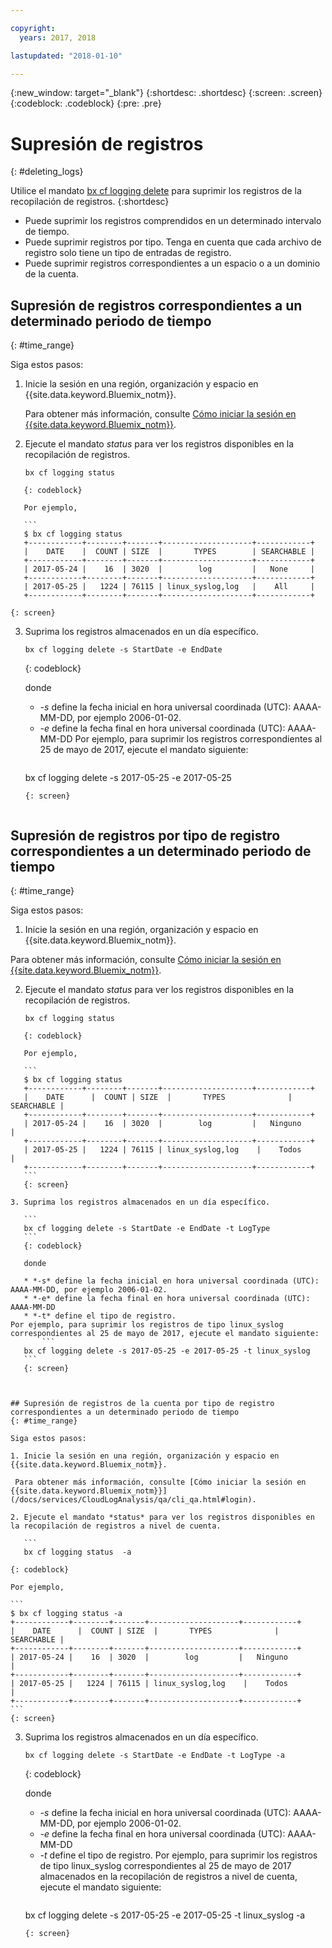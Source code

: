 ```yaml
---

copyright:
  years: 2017, 2018

lastupdated: "2018-01-10"

---
```



{:new_window: target="_blank"}
{:shortdesc: .shortdesc}
{:screen: .screen}
{:codeblock: .codeblock}
{:pre: .pre}

# Supresión de registros
{: #deleting_logs}

Utilice el mandato [bx cf logging delete](/docs/services/CloudLogAnalysis/reference/logging_cli.html#status) para suprimir los registros de la recopilación de registros.
{:shortdesc}

* Puede suprimir los registros comprendidos en un determinado intervalo de tiempo. 
* Puede suprimir registros por tipo. Tenga en cuenta que cada archivo de registro solo tiene un tipo de entradas de registro.
* Puede suprimir registros correspondientes a un espacio o a un dominio de la cuenta.


## Supresión de registros correspondientes a un determinado periodo de tiempo
{: #time_range}

Siga estos pasos:

1. Inicie la sesión en una región, organización y espacio en {{site.data.keyword.Bluemix_notm}}. 

    Para obtener más información, consulte [Cómo iniciar la sesión en {{site.data.keyword.Bluemix_notm}}](/docs/services/CloudLogAnalysis/qa/cli_qa.html#login).
    
2. Ejecute el mandato *status* para ver los registros disponibles en la recopilación de registros. 

    ```
    bx cf logging status
 ```
    {: codeblock}
    
    Por ejemplo,
    
    ```
    $ bx cf logging status
    +------------+--------+-------+--------------------+------------+
    |    DATE    |  COUNT | SIZE  |       TYPES        | SEARCHABLE |
    +------------+--------+-------+--------------------+------------+
    | 2017-05-24 |    16  | 3020  |        log         |   None     |
    +------------+--------+-------+--------------------+------------+
    | 2017-05-25 |   1224 | 76115 | linux_syslog,log   |    All     |
    +------------+--------+-------+--------------------+------------+
 ```
    {: screen}
	
3. Suprima los registros almacenados en un día específico.

    ```
	bx cf logging delete -s StartDate -e EndDate
	```
	{: codeblock}
	
	donde
	
	* *-s* define la fecha inicial en hora universal coordinada (UTC): AAAA-MM-DD, por ejemplo 2006-01-02.
    * *-e* define la fecha final en hora universal coordinada (UTC): AAAA-MM-DD
Por ejemplo, para suprimir los registros correspondientes al 25 de mayo de 2017, ejecute el mandato siguiente:
	 	```
	bx cf logging delete -s 2017-05-25 -e 2017-05-25
	```
	{: screen}

	
## Supresión de registros por tipo de registro correspondientes a un determinado periodo de tiempo
{: #time_range}

Siga estos pasos:

1. Inicie la sesión en una región, organización y espacio en {{site.data.keyword.Bluemix_notm}}.

  Para obtener más información, consulte [Cómo iniciar la sesión en {{site.data.keyword.Bluemix_notm}}](/docs/services/CloudLogAnalysis/qa/cli_qa.html#login).

 2. Ejecute el mandato *status* para ver los registros disponibles en la recopilación de registros.

    ```
    bx cf logging status
 ```
    {: codeblock}
    
    Por ejemplo,
    
    ```
    $ bx cf logging status
    +------------+--------+-------+--------------------+------------+
    |    DATE      |  COUNT | SIZE  |       TYPES              | SEARCHABLE |
    +------------+--------+-------+--------------------+------------+
    | 2017-05-24 |    16  | 3020  |        log         |   Ninguno        |
    +------------+--------+-------+--------------------+------------+
    | 2017-05-25 |   1224 | 76115 | linux_syslog,log    |    Todos        |
    +------------+--------+-------+--------------------+------------+
    ```
    {: screen}
	
3. Suprima los registros almacenados en un día específico.

    ```
	bx cf logging delete -s StartDate -e EndDate -t LogType
	```
	{: codeblock}
	
	donde
	
	* *-s* define la fecha inicial en hora universal coordinada (UTC): AAAA-MM-DD, por ejemplo 2006-01-02.
    * *-e* define la fecha final en hora universal coordinada (UTC): AAAA-MM-DD
    * *-t* define el tipo de registro.
Por ejemplo, para suprimir los registros de tipo linux_syslog correspondientes al 25 de mayo de 2017, ejecute el mandato siguiente:
	 	```
	bx cf logging delete -s 2017-05-25 -e 2017-05-25 -t linux_syslog
	```
	{: screen}

		
	
## Supresión de registros de la cuenta por tipo de registro correspondientes a un determinado periodo de tiempo
{: #time_range}

Siga estos pasos:

1. Inicie la sesión en una región, organización y espacio en {{site.data.keyword.Bluemix_notm}}.

  Para obtener más información, consulte [Cómo iniciar la sesión en {{site.data.keyword.Bluemix_notm}}](/docs/services/CloudLogAnalysis/qa/cli_qa.html#login).

 2. Ejecute el mandato *status* para ver los registros disponibles en la recopilación de registros a nivel de cuenta.

    ```
    bx cf logging status  -a
 ```
    {: codeblock}
    
    Por ejemplo,
    
    ```
    $ bx cf logging status -a
    +------------+--------+-------+--------------------+------------+
    |    DATE      |  COUNT | SIZE  |       TYPES              | SEARCHABLE |
    +------------+--------+-------+--------------------+------------+
    | 2017-05-24 |    16  | 3020  |        log         |   Ninguno        |
    +------------+--------+-------+--------------------+------------+
    | 2017-05-25 |   1224 | 76115 | linux_syslog,log    |    Todos        |
    +------------+--------+-------+--------------------+------------+
    ```
    {: screen}
	
3. Suprima los registros almacenados en un día específico.

    ```
	bx cf logging delete -s StartDate -e EndDate -t LogType -a
	```
	{: codeblock}
	
	donde
	
	* *-s* define la fecha inicial en hora universal coordinada (UTC): AAAA-MM-DD, por ejemplo 2006-01-02.
    * *-e* define la fecha final en hora universal coordinada (UTC): AAAA-MM-DD
    * *-t* define el tipo de registro.
Por ejemplo, para suprimir los registros de tipo linux_syslog correspondientes al 25 de mayo de 2017 almacenados en la recopilación de registros a nivel de cuenta, ejecute el mandato siguiente:
	 	```
	bx cf logging delete -s 2017-05-25 -e 2017-05-25 -t linux_syslog -a
	```
	{: screen}
	












